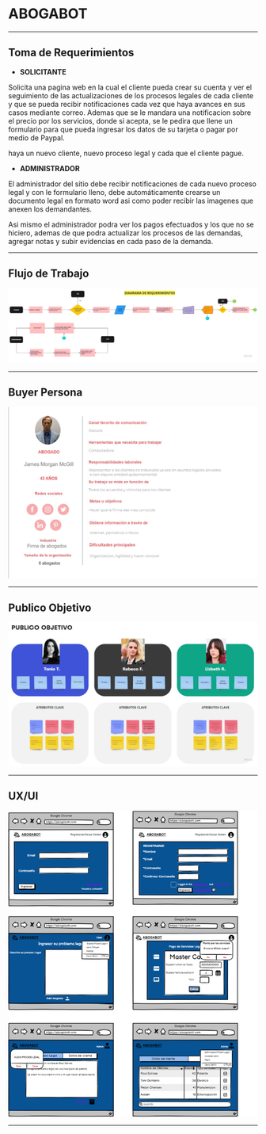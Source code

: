 # ABOGABOT
-----------------------------------------------------------------------------------------------------------------------------------

## Toma de Requerimientos

* **SOLICITANTE**

Solicita una pagina web en la cual el cliente pueda crear su cuenta y ver el seguimiento de las actualizaciones de los procesos legales de cada cliente y que se pueda recibir notificaciones cada vez que haya avances en sus casos mediante correo. Ademas que se le mandara una notificacion sobre el precio por los servicios, donde si acepta, se le pedira que llene un formulario para que pueda  ingresar los datos de su tarjeta o pagar por medio de Paypal.

 haya un nuevo cliente, nuevo proceso legal y cada que el cliente pague.

 * **ADMINISTRADOR**

El administrador del sitio debe recibir notificaciones de cada nuevo proceso legal y con le formulario lleno, debe automáticamente crearse un documento legal en formato word asi como poder recibir las imagenes que anexen los demandantes.

Asi mismo el administrador podra ver los pagos efectuados y los que no se hiciero, ademas de que podra actualizar los procesos de las demandas, agregar notas y subir evidencias en cada paso de la demanda.

---------------------------------------------------------------------------------------------------------------

## Flujo de Trabajo

![Flowchart](Imagenes\Flowchart.jpg)

----------------------------------------------------------------------------------------------------

## Buyer Persona

![Buyer Persona](Imagenes\BuyerPersona.jpg)

------------------------------------------------------------------------------------------------------------------------

## Publico Objetivo

![TargetAudience](Imagenes\TargetAudience.jpg)

----------------------------------------------------------------------------------------------------------------------

## UX/UI

![UX/UI](Imagenes\ABOGABOT.png)


------------------------------------------------------------------------------------------------------------------------
